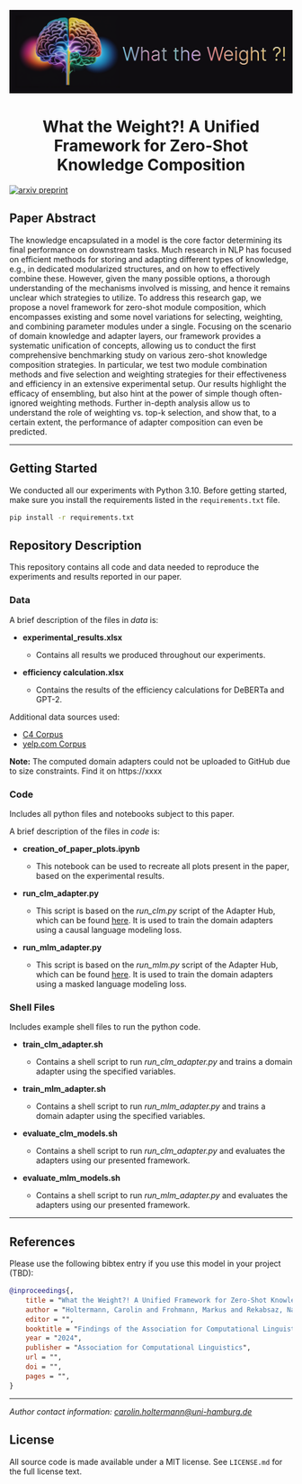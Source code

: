 ![Logo WTW](/img/wtw_pic.svg)


<h1 align="center">
<span>What the Weight?! A Unified Framework for Zero-Shot Knowledge Composition</span>
</h1>

[![arxiv preprint]()]()

## Paper Abstract

The knowledge encapsulated in a model is the core factor determining its final performance on downstream tasks. 
Much research in NLP has focused on efficient methods for storing and adapting different types of knowledge, e.g., in dedicated modularized structures, and on how to effectively combine these. However, given the many possible options, a thorough understanding of the mechanisms involved is missing, and hence it remains unclear which strategies to utilize. 
To address this research gap, we propose a novel framework for zero-shot module composition, which encompasses existing and some novel variations for selecting, weighting, and combining parameter modules under a single. Focusing on the scenario of domain knowledge and adapter layers, our framework provides a systematic unification of concepts, allowing us to conduct the first comprehensive benchmarking study on various zero-shot knowledge composition strategies. In particular, we test two module combination methods and five selection and weighting strategies for their effectiveness and efficiency in an extensive experimental setup. Our results highlight the efficacy of ensembling, but also hint at the power of simple though often-ignored weighting methods. Further in-depth analysis allow us to understand the role of weighting vs. top-k selection, and show that, to a certain extent, the performance of adapter composition can even be predicted.

------------------------
## Getting Started

We conducted all our experiments with Python 3.10. Before getting started, make sure you install the requirements listed in the `requirements.txt` file.

```bash
pip install -r requirements.txt
```

## Repository Description

This repository contains all code and data needed to reproduce the experiments and results reported in our paper.

### Data 

A brief description of the files in *data* is:

- **experimental_results.xlsx**
    - Contains all results we produced throughout our experiments.

- **efficiency calculation.xlsx**
    - Contains the results of the efficiency calculations for DeBERTa and GPT-2.



Additional data sources used:
- [C4 Corpus](https://github.com/allenai/c4-documentation)
- [yelp.com Corpus](https://www.yelp.com/dataset)


**Note:** The computed domain adapters could not be uploaded to GitHub due to size constraints. Find it on https://xxxx


### Code

Includes all python files and notebooks subject to this paper.

A brief description of the files in *code* is:

- **creation_of_paper_plots.ipynb**
    - This notebook can be used to recreate all plots present in the paper, based on the experimental results.

- **run_clm_adapter.py**
    - This script is based on the *run_clm.py* script of the Adapter Hub, which can be found [here](https://github.com/Adapter-Hub/adapter-transformers/tree/master/examples/language-modeling). It is used to train the domain adapters using a causal language modeling loss.
- **run_mlm_adapter.py**
    - This script is based on the *run_mlm.py* script of the Adapter Hub, which can be found [here](https://github.com/Adapter-Hub/adapter-transformers/tree/master/examples/language-modeling). It is used to train the domain adapters using a masked language modeling loss.





### Shell Files

Includes example shell files to run the python code.

- **train_clm_adapter.sh**
    - Contains a shell script to run *run_clm_adapter.py* and trains a domain adapter using the specified variables. 

- **train_mlm_adapter.sh**
    - Contains a shell script to run *run_mlm_adapter.py* and trains a domain adapter using the specified variables. 

- **evaluate_clm_models.sh**
    - Contains a shell script to run *run_clm_adapter.py* and evaluates the adapters using our presented framework.

- **evaluate_mlm_models.sh**
    - Contains a shell script to run *run_mlm_adapter.py* and evaluates the adapters using our presented framework.



------------------------
## References

Please use the following bibtex entry if you use this model in your project (TBD):
 
```bib
@inproceedings{,
    title = "What the Weight?! A Unified Framework for Zero-Shot Knowledge Composition",
    author = "Holtermann, Carolin and Frohmann, Markus and Rekabsaz, Navid and Lauscher, Anne",
    editor = "",
    booktitle = "Findings of the Association for Computational Linguistics: EACL 2024",
    year = "2024",
    publisher = "Association for Computational Linguistics",
    url = "",
    doi = "",
    pages = "",
}
```


---
*Author contact information: carolin.holtermann@uni-hamburg.de*


## License

All source code is made available under a MIT license. See `LICENSE.md` for the full license text.



